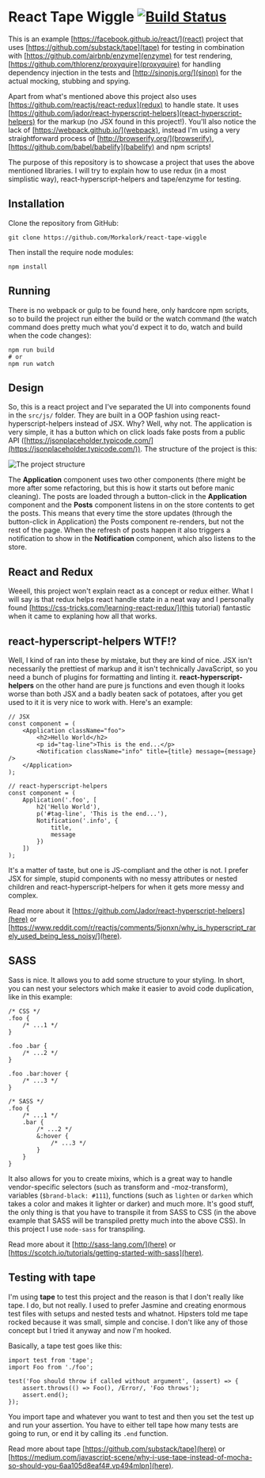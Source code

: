 # React Tape Wiggle [![Build Status](https://travis-ci.org/Morkalork/react-tape-wiggle.svg?branch=master)](https://travis-ci.org/Morkalork/react-tape-wiggle)

This is an example [https://facebook.github.io/react/](react) project that uses [https://github.com/substack/tape](tape) for testing in combination with [https://github.com/airbnb/enzyme](enzyme) for test rendering, [https://github.com/thlorenz/proxyquire](proxyquire) for handling dependency injection in the tests and [http://sinonjs.org/](sinon) for the actual mocking, stubbing and spying.

Apart from what's mentioned above this project also uses [https://github.com/reactjs/react-redux](redux) to handle state. It uses [https://github.com/jador/react-hyperscript-helpers](react-hyperscript-helpers) for the markup (no JSX found in this project!). You'll also notice the lack of [https://webpack.github.io/](webpack), instead I'm using a very straightforward process of [http://browserify.org/](browserify), [https://github.com/babel/babelify](babelify) and npm scripts!

The purpose of this repository is to showcase a project that uses the above mentioned libraries. I will try to explain how to use redux (in a most simplistic way), react-hyperscript-helpers and tape/enzyme for testing.

## Installation

Clone the repository from GitHub:

```
git clone https://github.com/Morkalork/react-tape-wiggle
```

Then install the require node modules:
```
npm install
```

## Running

There is no webpack or gulp to be found here, only hardcore npm scripts, so to build the project run either the build or the watch command (the watch command does pretty much what you'd expect it to do, watch and build when the code changes):

```
npm run build
# or
npm run watch
```

## Design

So, this is a react project and I've separated the UI into components found in the `src/js/` folder. They are built in a OOP fashion using react-hyperscript-helpers instead of JSX. Why? Well, why not.
The application is very simple, it has a button which on click loads fake posts from a public API ([https://jsonplaceholder.typicode.com/](https://jsonplaceholder.typicode.com/)). The structure of the project is this:

![The project structure](project-assets/design.png)

The **Application** component uses two other components (there might be more after some refactoring, but this is how it starts out before manic cleaning). The posts are loaded through a button-click in the **Application** component and the **Posts** component listens in on the store contents to get the posts.
This means that every time the store updates (through the button-click in Application) the Posts component re-renders, but not the rest of the page. When the refresh of posts happen it also triggers a notification to show in the **Notification** component, which also listens to the store.

## React and Redux

Weeell, this project won't explain react as a concept or redux either. What I will say is that redux helps react handle state in a neat way and I personally found [https://css-tricks.com/learning-react-redux/](this tutorial) fantastic when it came to explaning how all that works.

## react-hyperscript-helpers WTF!?

Well, I kind of ran into these by mistake, but they are kind of nice. JSX isn't necessarily the prettiest of markup and it isn't technically JavaScript, so you need a bunch of plugins for formatting and linting it. **react-hyperscript-helpers** on the other hand are pure js functions and even though it looks worse than both JSX and a badly beaten sack of potatoes, after you get used to it it is very nice to work with. Here's an example:

```
// JSX
const component = (
    <Application className="foo">
        <h2>Hello World</h2>
        <p id="tag-line">This is the end...</p>
        <Notification className="info" title={title} message={message} />
    </Application>
);

// react-hyperscript-helpers
const component = (
    Application('.foo', [
        h2('Hello World'),
        p('#tag-line', 'This is the end...'),
        Notification('.info', {
            title,
            message
        })
    ])
);
```

It's a matter of taste, but one is JS-compliant and the other is not. I prefer JSX for simple, stupid components with no messy attributes or nested children and react-hyperscript-helpers for when it gets more messy and complex.

Read more about it [https://github.com/Jador/react-hyperscript-helpers](here) or [https://www.reddit.com/r/reactjs/comments/5jonxn/why_is_hyperscript_rarely_used_being_less_noisy/](here).

## SASS

Sass is nice. It allows you to add some structure to your styling. In short, you can nest your selectors which make it easier to avoid code duplication, like in this example:

```
/* CSS */
.foo {
    /* ...1 */
}

.foo .bar {
    /* ...2 */
}

.foo .bar:hover {
    /* ...3 */
}

/* SASS */
.foo {
    /* ...1 */
    .bar {
        /* ...2 */
        &:hover {
            /* ...3 */
        }
    }
}
```

It also allows for you to create mixins, which is a great way to handle vendor-specific selectors (such as transform and -moz-transform), variables (`$brand-black: #111`), functions (such as `lighten` or `darken` which takes a color and makes it lighter or darker) and much more. It's good stuff, the only thing is that you have to transpile it from SASS to CSS (in the above example that SASS will be transpiled pretty much into the above CSS).
In this project I use `node-sass` for transpiling.

Read more about it [http://sass-lang.com/](here) or [https://scotch.io/tutorials/getting-started-with-sass](here).

## Testing with tape

I'm using **tape** to test this project and the reason is that I don't really like tape. I do, but not really. I used to prefer Jasmine and creating enormous test files with setups and nested tests and whatnot. Hipsters told me tape rocked because it was small, simple and concise. I don't like any of those concept but I tried it anyway and now I'm hooked.

Basically, a tape test goes like this:

```
import test from 'tape';
import Foo from './foo';

test('Foo should throw if called without argument', (assert) => {
    assert.throws(() => Foo(), /Error/, 'Foo throws');
    assert.end();
});
```

You import tape and whatever you want to test and then you set the test up and run your assertion. You have to either tell tape how many tests are going to run, or end it by calling its `.end` function.

Read more about tape [https://github.com/substack/tape](here) or [https://medium.com/javascript-scene/why-i-use-tape-instead-of-mocha-so-should-you-6aa105d8eaf4#.vp494mlpn](here).